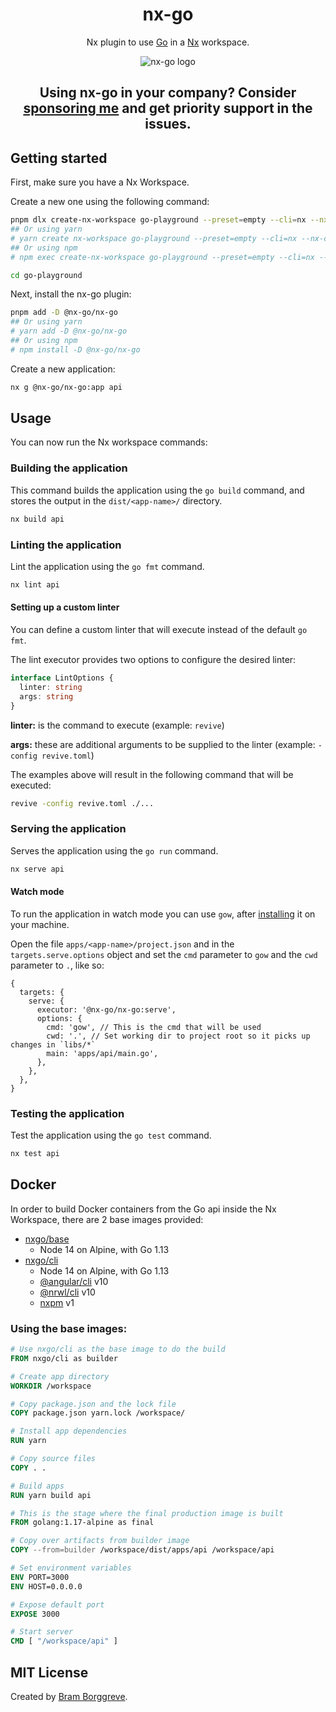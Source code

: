 <div align="center">
  <h1>nx-go</h1>
  <p>Nx plugin to use <a href="https://go.dev">Go</a> in a <a href="https://nx.dev">Nx</a> workspace.</p>
  <img src="https://github.com/nx-go.png" title="nx-go" alt="nx-go logo">
  <h2>Using nx-go in your company? Consider <a href="https://github.com/sponsors/beeman">sponsoring me</a> and get priority support in the issues.</h2>
</div>

## Getting started

First, make sure you have a Nx Workspace.

Create a new one using the following command:

```bash
pnpm dlx create-nx-workspace go-playground --preset=empty --cli=nx --nx-cloud true
## Or using yarn
# yarn create nx-workspace go-playground --preset=empty --cli=nx --nx-cloud true
## Or using npm
# npm exec create-nx-workspace go-playground --preset=empty --cli=nx --nx-cloud true
```

```bash
cd go-playground
```

Next, install the nx-go plugin:

```bash
pnpm add -D @nx-go/nx-go
## Or using yarn
# yarn add -D @nx-go/nx-go
## Or using npm
# npm install -D @nx-go/nx-go
```

Create a new application:

```bash
nx g @nx-go/nx-go:app api
```

## Usage

You can now run the Nx workspace commands:

### Building the application

This command builds the application using the `go build` command, and stores the output in the `dist/<app-name>/` directory.

```bash
nx build api
```

### Linting the application

Lint the application using the `go fmt` command.

```bash
nx lint api
```

#### Setting up a custom linter

You can define a custom linter that will execute instead of the default `go fmt`.

The lint executor provides two options to configure the desired linter:

```ts
interface LintOptions {
  linter: string
  args: string
}
```

**linter:** is the command to execute (example: `revive`)

**args:** these are additional arguments to be supplied to the linter (example: `-config revive.toml`)

The examples above will result in the following command that will be executed:

```bash
revive -config revive.toml ./...
```

### Serving the application

Serves the application using the `go run` command.

```bash
nx serve api
```

#### Watch mode

To run the application in watch mode you can use `gow`, after [installing](https://github.com/mitranim/gow#installation) it on your machine.

Open the file `apps/<app-name>/project.json` and in the `targets.serve.options` object and set the `cmd` parameter to `gow` and the `cwd` parameter to `.`, like so:

```json5
{
  targets: {
    serve: {
      executor: '@nx-go/nx-go:serve',
      options: {
        cmd: 'gow', // This is the cmd that will be used
        cwd: '.', // Set working dir to project root so it picks up changes in `libs/*`
        main: 'apps/api/main.go',
      },
    },
  },
}
```

### Testing the application

Test the application using the `go test` command.

```bash
nx test api
```

## Docker

In order to build Docker containers from the Go api inside the Nx Workspace, there are 2 base images provided:

- [nxgo/base](https://hub.docker.com/r/nxgo/base)
  - Node 14 on Alpine, with Go 1.13
- [nxgo/cli](https://hub.docker.com/r/nxgo/cli)
  - Node 14 on Alpine, with Go 1.13
  - [@angular/cli](https://github.com/angular/angular-cli) v10
  - [@nrwl/cli](https://github.com/nrwl/nx) v10
  - [nxpm](https://github.com/nxpm/nxpm-cli) v1

### Using the base images:

```dockerfile
# Use nxgo/cli as the base image to do the build
FROM nxgo/cli as builder

# Create app directory
WORKDIR /workspace

# Copy package.json and the lock file
COPY package.json yarn.lock /workspace/

# Install app dependencies
RUN yarn

# Copy source files
COPY . .

# Build apps
RUN yarn build api

# This is the stage where the final production image is built
FROM golang:1.17-alpine as final

# Copy over artifacts from builder image
COPY --from=builder /workspace/dist/apps/api /workspace/api

# Set environment variables
ENV PORT=3000
ENV HOST=0.0.0.0

# Expose default port
EXPOSE 3000

# Start server
CMD [ "/workspace/api" ]
```

## MIT License

Created by [Bram Borggreve](https://github.com/beeman).
